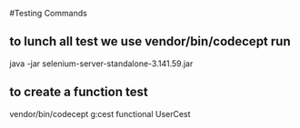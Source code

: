 #Testing Commands
## to lunch all test we use vendor/bin/codecept run
java -jar selenium-server-standalone-3.141.59.jar

## to create a function test 
 vendor/bin/codecept g:cest functional UserCest 
